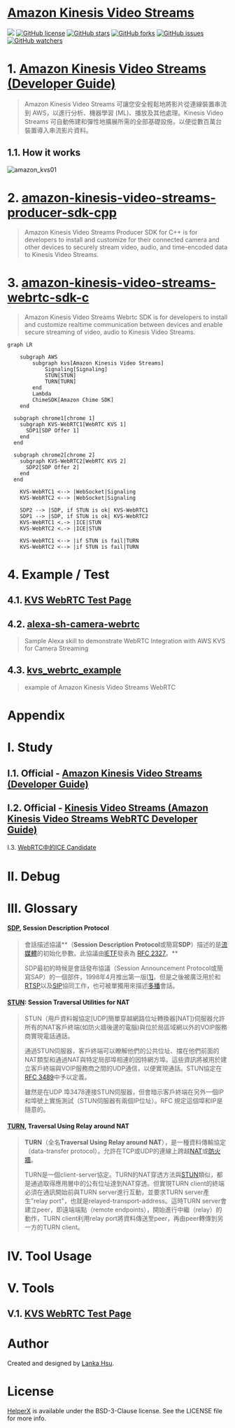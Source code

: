 # [Amazon Kinesis Video Streams](https://aws.amazon.com/tw/kinesis/video-streams/)

[![](https://img.shields.io/badge/Powered%20by-lankahsu%20-brightgreen.svg)](https://github.com/lankahsu520/HelperX)
[![GitHub license][license-image]][license-url]
[![GitHub stars][stars-image]][stars-url]
[![GitHub forks][forks-image]][forks-url]
[![GitHub issues][issues-image]][issues-image]
[![GitHub watchers][watchers-image]][watchers-image]

[license-image]: https://img.shields.io/github/license/lankahsu520/HelperX.svg
[license-url]: https://github.com/lankahsu520/HelperX/blob/master/LICENSE
[stars-image]: https://img.shields.io/github/stars/lankahsu520/HelperX.svg
[stars-url]: https://github.com/lankahsu520/HelperX/stargazers
[forks-image]: https://img.shields.io/github/forks/lankahsu520/HelperX.svg
[forks-url]: https://github.com/lankahsu520/HelperX/network
[issues-image]: https://img.shields.io/github/issues/lankahsu520/HelperX.svg
[issues-url]: https://github.com/lankahsu520/HelperX/issues
[watchers-image]: https://img.shields.io/github/watchers/lankahsu520/HelperX.svg
[watchers-url]: https://github.com/lankahsu520/HelperX/watchers

# 1. [Amazon Kinesis Video Streams (Developer Guide)](https://docs.aws.amazon.com/kinesisvideostreams/latest/dg/what-is-kinesis-video.html)

> Amazon Kinesis Video Streams 可讓您安全輕鬆地將影片從連線裝置串流到 AWS，以進行分析、機器學習 (ML)、播放及其他處理。Kinesis Video Streams 可自動佈建和彈性地擴展所需的全部基礎設施，以便從數百萬台裝置導入串流影片資料。

## 1.1. How it works

![amazon_kvs01](./images/amazon_kvs01.png)

# 2. [amazon-kinesis-video-streams-producer-sdk-cpp](https://github.com/awslabs/amazon-kinesis-video-streams-producer-sdk-cpp)

> Amazon Kinesis Video Streams Producer SDK for C++ is for developers to install and customize for their connected camera and other devices to securely stream video, audio, and time-encoded data to Kinesis Video Streams.

# 3. [amazon-kinesis-video-streams-webrtc-sdk-c](https://github.com/awslabs/amazon-kinesis-video-streams-webrtc-sdk-c)

> Amazon Kinesis Video Streams Webrtc SDK is for developers to install and customize realtime communication between devices and enable secure streaming of video, audio to Kinesis Video Streams.

```mermaid
graph LR

	subgraph AWS
		subgraph kvs[Amazon Kinesis Video Streams]
			Signaling[Signaling] 
			STUN[STUN]
			TURN[TURN]
		end
		Lambda
		ChimeSDK[Amazon Chime SDK]
	end

  subgraph chrome1[chrome 1]
    subgraph KVS-WebRTC1[WebRTC KVS 1]
      SDP1[SDP Offer 1]
    end
  end

  subgraph chrome2[chrome 2]
    subgraph KVS-WebRTC2[WebRTC KVS 2]
      SDP2[SDP Offer 2]
    end
  end
	
	KVS-WebRTC1 <--> |WebSocket|Signaling
	KVS-WebRTC2 <--> |WebSocket|Signaling
	
	SDP2 --> |SDP, if STUN is ok| KVS-WebRTC1
	SDP1 --> |SDP, if STUN is ok| KVS-WebRTC2  
	KVS-WebRTC1 <.-> |ICE|STUN
	KVS-WebRTC2 <.-> |ICE|STUN
	
	KVS-WebRTC1 <--> |if STUN is fail|TURN
	KVS-WebRTC2 <--> |if STUN is fail|TURN
```

# 4. Example / Test

## 4.1. [KVS WebRTC Test Page](https://awslabs.github.io/amazon-kinesis-video-streams-webrtc-sdk-js/examples/index.html)

## 4.2. [alexa-sh-camera-webrtc](https://github.com/nachawat/alexa-sh-camera-webrtc)

> Sample Alexa skill to demonstrate WebRTC Integration with AWS KVS for Camera Streaming

## 4.3. [kvs_webrtc_example](https://github.com/mganeko/kvs_webrtc_example)

> example of Amazon Kinesis Video Streams WebRTC

# Appendix

# I. Study

## I.1. Official - [Amazon Kinesis Video Streams (Developer Guide)](https://docs.aws.amazon.com/kinesisvideostreams/latest/dg/what-is-kinesis-video.html)

## I.2. Official - [Kinesis Video Streams (Amazon Kinesis Video Streams WebRTC Developer Guide)](https://docs.aws.amazon.com/kinesisvideostreams-webrtc-dg/latest/devguide/what-is-kvswebrtc.html)

I.3. [WebRTC中的ICE Candidate](https://zhuanlan.zhihu.com/p/476577799)

# II. Debug

# III. Glossary

#### [SDP](https://zh.wikipedia.org/zh-tw/会话描述协议), Session Description Protocol

>會話描述協議**（**Session Description Protocol**或簡寫**SDP**）描述的是[流媒體](https://zh.wikipedia.org/wiki/流媒体)的初始化參數。此協議由[IETF](https://zh.wikipedia.org/wiki/IETF)發表為 [RFC 2327](https://tools.ietf.org/html/rfc2327)。**
>
>SDP最初的時候是會話發布協議（Session Announcement Protocol或簡寫SAP）的一個部件，1998年4月推出第一版[[1\]](https://zh.wikipedia.org/zh-tw/会话描述协议#cite_note-1)，但是之後被廣泛用於和[RTSP](https://zh.wikipedia.org/wiki/RTSP)以及[SIP](https://zh.wikipedia.org/wiki/会话发起协议)協同工作，也可被單獨用來描述[多播](https://zh.wikipedia.org/wiki/多播)會話。

#### [STUN](https://zh.wikipedia.org/zh-tw/会话描述协议):  Session Traversal Utilities for NAT

> STUN（用戶資料報協定[UDP]簡單穿越網路位址轉換器[NAT])伺服器允許所有的NAT客戶終端(如防火牆後邊的電腦)與位於局區域網以外的VOIP服務商實現電話通話。
>
> 通過STUN伺服器，客戶終端可以瞭解他們的公共位址、擋在他們前面的NAT類型和通過NAT與特定局部埠相連的因特網方埠。這些資訊將被用於建立客戶終端與VOIP服務商之間的UDP通信，以便實現通話。STUN協定在[RFC 3489](https://www.ietf.org/rfc/rfc3489.txt)中予以定義。
>
> 雖然是在UDP 埠3478連接STUN伺服器，但會暗示客戶終端在另外一個IP和埠號上實施測試（STUN伺服器有兩個IP位址）。RFC 規定這個埠和IP是隨意的。
#### [TURN](https://zh.wikipedia.org/zh-tw/TURN), Traversal Using Relay around NAT

> **TURN**（全名**Traversal Using Relay around NAT**），是一種資料傳輸協定（data-transfer protocol）。允許在TCP或UDP的連線上跨越[NAT](https://zh.wikipedia.org/wiki/网络地址转换)或[防火牆](https://zh.wikipedia.org/wiki/防火牆)。
>
> TURN是一個client-server協定。TURN的NAT穿透方法與[STUN](https://zh.wikipedia.org/wiki/STUN)類似，都是通過取得應用層中的公有位址達到NAT穿透。但實現TURN client的終端必須在通訊開始前與TURN server進行互動，並要求TURN server產生"relay port"，也就是relayed-transport-address。這時TURN server會建立peer，即遠端端點（remote endpoints），開始進行中繼（relay）的動作，TURN client利用relay port將資料傳送至peer，再由peer轉傳到另一方的TURN client。

# IV. Tool Usage



# V. Tools

## V.1. [KVS WebRTC Test Page](https://awslabs.github.io/amazon-kinesis-video-streams-webrtc-sdk-js/examples/index.html)



# Author

Created and designed by [Lanka Hsu](lankahsu@gmail.com).

# License

[HelperX](https://github.com/lankahsu520/HelperX) is available under the BSD-3-Clause license. See the LICENSE file for more info.
